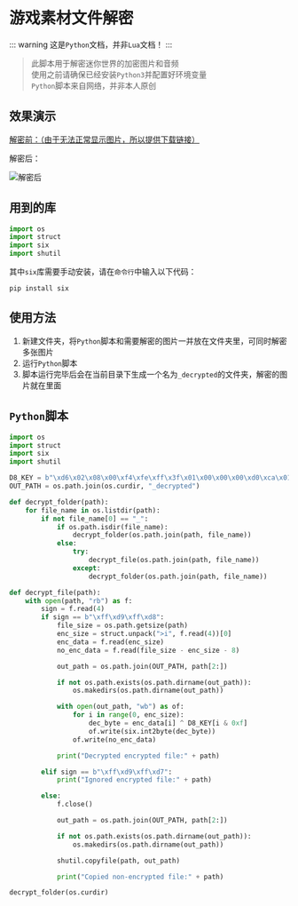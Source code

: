 # 游戏素材文件解密

::: warning
这是`Python`文档，并非`Lua`文档！
:::

> 此脚本用于解密迷你世界的加密图片和音频  
> 使用之前请确保已经安装`Python3`并配置好环境变量  
> `Python`脚本来自网络，并非本人原创

## 效果演示

[解密前：（由于无法正常显示图片，所以提供下载链接）](https://tatsukimengchen.github.io/devToolbox/docs/development/script/images/rail_detector.zip)

解密后：

![解密后](https://tatsukimengchen.github.io/devToolbox/docs/development/script/images/rail_detector.png)

## 用到的库

```python
import os
import struct
import six
import shutil
```

其中`six`库需要手动安装，请在`命令行`中输入以下代码：

```
pip install six
```

## 使用方法

1. 新建文件夹，将`Python`脚本和需要解密的图片一并放在文件夹里，可同时解密多张图片
2. 运行`Python`脚本
3. 脚本运行完毕后会在当前目录下生成一个名为`_decrypted`的文件夹，解密的图片就在里面

## `Python`脚本

```python
import os
import struct
import six
import shutil

D8_KEY = b"\xd6\x02\x08\x00\xf4\xfe\xff\x3f\x01\x00\x00\x00\xd0\xca\x01\x00"
OUT_PATH = os.path.join(os.curdir, "_decrypted")

def decrypt_folder(path):
    for file_name in os.listdir(path):
        if not file_name[0] == "_":
            if os.path.isdir(file_name):
                decrypt_folder(os.path.join(path, file_name))
            else:
                try:
                    decrypt_file(os.path.join(path, file_name))
                except:
                    decrypt_folder(os.path.join(path, file_name))

def decrypt_file(path):
    with open(path, "rb") as f:
        sign = f.read(4)
        if sign == b"\xff\xd9\xff\xd8":
            file_size = os.path.getsize(path)
            enc_size = struct.unpack(">i", f.read(4))[0]
            enc_data = f.read(enc_size)
            no_enc_data = f.read(file_size - enc_size - 8)

            out_path = os.path.join(OUT_PATH, path[2:])

            if not os.path.exists(os.path.dirname(out_path)):
                os.makedirs(os.path.dirname(out_path))

            with open(out_path, "wb") as of:
                for i in range(0, enc_size):
                    dec_byte = enc_data[i] ^ D8_KEY[i & 0xf]
                    of.write(six.int2byte(dec_byte))
                of.write(no_enc_data)

            print("Decrypted encrypted file:" + path)

        elif sign == b"\xff\xd9\xff\xd7":
            print("Ignored encrypted file:" + path)

        else:
            f.close()

            out_path = os.path.join(OUT_PATH, path[2:])

            if not os.path.exists(os.path.dirname(out_path)):
                os.makedirs(os.path.dirname(out_path))

            shutil.copyfile(path, out_path)

            print("Copied non-encrypted file:" + path)

decrypt_folder(os.curdir)
```